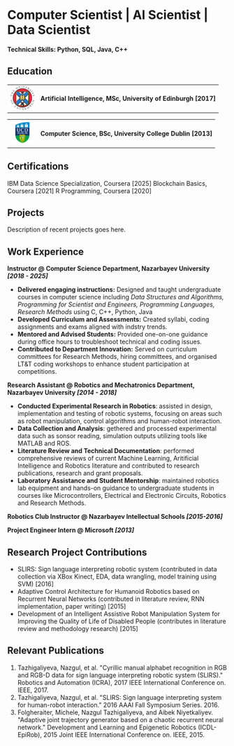 # Computer Scientist |  AI Scientist | Data Scientist
**Technical Skills: Python, SQL, Java, C++**

## Education
<p align="center">
  <table>
    <tr>
      <td><img src="images/UOE.png" alt="logo" width="55"></td>
      <td valign="middle"><strong>Artificial Intelligence, MSc, University of Edinburgh [2017]  </strong></td>
    </tr>
  </table>
</p>

<p align="center">
  <table>
    <tr>
      <td><img src="images/UCD.png" alt="logo" width="55"></td>
      <td valign="middle"><strong>Computer Science, BSc, University College Dublin [2013]  </strong></td>
    </tr>
  </table>
</p>

## Certifications
IBM Data Science Specialization, Coursera [2025]
Blockchain Basics, Coursera [2021]
R Programming, Coursera [2020]

## Projects

Description of recent projects goes here.

## Work Experience

**Instructor @ Computer Science Department, Nazarbayev University _[2018 - 2025]_**
<ul>
  <li><b>Delivered engaging instructions:</b> Designed and taught undergraduate courses in computer science including <i> Data Structures and Algorithms, Programming for Scientist and Engineers, Programming Languages, Research Methods</i> using C, C++, Python, Java </li>
  <li><b>Developed Curriculum and Assessments:</b> Created syllabi, coding assignments and exams aligned with indstry trends.</li>
  <li><b>Mentored and Advised Students:</b> Provided one-on-one guidance during office hours to troubleshoot technical and coding issues.</li>
  <li><b>Contributed to Department Innovation:</b> Served on curriculum committees for Research Methods, hiring committees, and organised LT&T coding workshops to enhance student participation at competitions.</li>
</ul>

**Research Assistant @ Robotics and Mechatronics Department, Nazarbayev University _[2014 - 2018]_**
<ul>
  <li> <b>Conducted Experimental Research in Robotics</b>: assisted in design, implementation and testing of robotic systems, focusing on areas such as robot manipulation, control algorithms and human-robot interaction.  </li>
  <li> <b>Data Collection and Analysis</b>: gethered and processed experimental data such as sonsor reading, simulation outputs utilizing tools like MATLAB and ROS.</li>
  <li> <b>Literature Review and Technical Documentation</b>: performed comprehensive reviews of current Machine Learning, Aritificial Intelligence and Robotics literature and contributed to research publications, research and grant proposals.</li>
  <li> <b>Laboratory Assistance and Student Mentorship</b>: maintained robotics lab equipment and hands-on guidance to undergraduate students in courses like Microcontrollers, Electrical and Electronic Circuits, Robotics and Research Methods.</li>
</ul>

**Robotics Club Instructor @ Nazarbayev Intellectual Schools _[2015-2016]_**

**Project Engineer Intern @ Microsoft _[2013]_**

## Research Project Contributions

- SLIRS: Sign language interpreting robotic system (contributed in data collection via XBox Kinect, EDA, data wrangling, model training using SVM) [2016]
- Adaptive Control Architecture for Humanoid Robotics based on Recurrent Neural Networks (contributed in literature review, RNN implementation, paper writing) [2015]
- Development of an Intelligent Assistive Robot Manipulation System for Improving the Quality of Life of Disabled People (contributes in literature review and methodology research) [2015]
  

## Relevant Publications
1. Tazhigaliyeva, Nazgul, et al. "Cyrillic manual alphabet recognition in RGB and RGB-D data for sign
language interpreting robotic system (SLIRS)." Robotics and Automation (ICRA), 2017 IEEE
International Conference on. IEEE, 2017.
2. Tazhigaliyeva, Nazgul, et al. "SLIRS: Sign language interpreting system for human-robot interaction."
2016 AAAI Fall Symposium Series. 2016.
3. Folgheraiter, Michele, Nazgul Tazhigaliyeva, and Aibek Niyetkaliyev. "Adaptive joint trajectory
generator based on a chaotic recurrent neural network." Development and Learning and Epigenetic
Robotics (ICDL-EpiRob), 2015 Joint IEEE International Conference on. IEEE, 2015.

